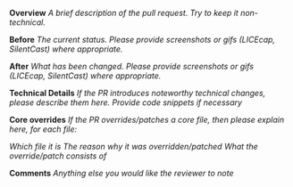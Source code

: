 **Overview**
_A brief description of the pull request. Try to keep it non-technical._

**Before**
_The current status. Please provide screenshots or gifs (LICEcap, SilentCast) where appropriate._

**After**
_What has been changed. Please provide screenshots or gifs (LICEcap, SilentCast) where appropriate._

**Technical Details**
_If the PR introduces noteworthy technical changes, please describe them here. Provide code snippets if necessary_

**Core overrides**
_If the PR overrides/patches a core file, then please explain here, for each file:_

_Which file it is_
_The reason why it was overridden/patched_
_What the override/patch consists of_

**Comments**
_Anything else you would like the reviewer to note_
